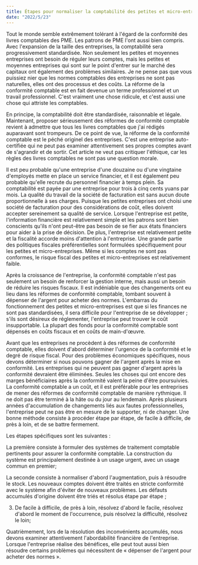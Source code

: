 ```yaml
---
title: Étapes pour normaliser la comptabilité des petites et micro-entreprises
date: "2022/5/23"
---
```

Tout le monde semble extrêmement tolérant à l'égard de la conformité des livres comptables des PME. Les patrons de PME l'ont aussi bien compris. Avec l'expansion de la taille des entreprises, la comptabilité sera progressivement standardisée. Non seulement les petites et moyennes entreprises ont besoin de réguler leurs comptes, mais les petites et moyennes entreprises qui sont sur le point d'entrer sur le marché des capitaux ont également des problèmes similaires. Je ne pense pas que vous puissiez nier que les normes comptables des entreprises ne sont pas naturelles, elles ont des processus et des coûts. La réforme de la conformité comptable est en fait devenue un terme professionnel et un travail professionnel. C'est vraiment une chose ridicule, et c'est aussi une chose qui attriste les comptables.
<!-- more -->

En principe, la comptabilité doit être standardisée, raisonnable et légale. Maintenant, proposer sérieusement des réformes de conformité comptable revient à admettre que tous les livres comptables que j'ai rédigés auparavant sont trompeurs. De ce point de vue, la réforme de la conformité comptable est le péché originel des entreprises. C'est une entreprise auto-certifiée qui ne peut pas examiner attentivement ses propres comptes avant de s'agrandir et de sortir. Cet article ne veut pas critiquer l'éthique, car les règles des livres comptables ne sont pas une question morale.

Il est peu probable qu'une entreprise d'une douzaine ou d'une vingtaine d'employés mette en place un service financier, et il est également peu probable qu'elle recrute du personnel financier à temps plein. Sa comptabilité est payée par une entreprise pour trois à cinq cents yuans par mois. La qualité du travail de la société de facturation est sans aucun doute proportionnelle à ses charges. Puisque les petites entreprises ont choisi une société de facturation pour des considérations de coût, elles doivent accepter sereinement sa qualité de service. Lorsque l'entreprise est petite, l'information financière est relativement simple et les patrons sont bien conscients qu'ils n'ont peut-être pas besoin de se fier aux états financiers pour aider à la prise de décision. De plus, l'entreprise est relativement petite et la fiscalité accorde moins d'attention à l'entreprise. Une grande partie des politiques fiscales préférentielles sont formulées spécifiquement pour les petites et micro-entreprises. Même si les comptes ne sont pas conformes, le risque fiscal des petites et micro-entreprises est relativement faible.

Après la croissance de l'entreprise, la conformité comptable n'est pas seulement un besoin de renforcer la gestion interne, mais aussi un besoin de réduire les risques fiscaux. Il est indéniable que des changements ont eu lieu dans les réformes de conformité comptable, tombant souvent à dépenser de l'argent pour acheter des normes. L'embarras du fonctionnement des petites et micro-entreprises est que si les finances ne sont pas standardisées, il sera difficile pour l'entreprise de se développer ; s'ils sont désireux de réglementer, l'entreprise peut trouver le coût insupportable. La plupart des fonds pour la conformité comptable sont dépensés en coûts fiscaux et en coûts de main-d'œuvre.

Avant que les entreprises ne procèdent à des réformes de conformité comptable, elles doivent d'abord déterminer l'urgence de la conformité et le degré de risque fiscal. Pour des problèmes économiques spécifiques, nous devons déterminer si nous pouvons gagner de l'argent après la mise en conformité. Les entreprises qui ne peuvent pas gagner d'argent après la conformité devraient être éliminées. Seules les choses qui ont encore des marges bénéficiaires après la conformité valent la peine d'être poursuivies. La conformité comptable a un coût, et il est préférable pour les entreprises de mener des réformes de conformité comptable de manière rythmique. Il ne doit pas être terminé à la hâte ou du jour au lendemain. Après plusieurs années d'accumulation de changements liés aux fautes professionnelles, l'entreprise peut ne pas être en mesure de le supporter, ni de changer. Une bonne méthode consiste à procéder étape par étape, de facile à difficile, de près à loin, et de se battre fermement.

Les étapes spécifiques sont les suivantes :

La première consiste à formuler des systèmes de traitement comptable pertinents pour assurer la conformité comptable. La construction du système est principalement destinée à un usage urgent, avec un usage commun en premier;

La seconde consiste à normaliser d'abord l'augmentation, puis à résoudre le stock. Les nouveaux comptes doivent être traités en stricte conformité avec le système afin d'éviter de nouveaux problèmes. Les défauts accumulés d'origine doivent être triés et résolus étape par étape ;

3. De facile à difficile, de près à loin, résolvez d'abord le facile, résolvez d'abord le moment de l'occurrence, puis résolvez la difficulté, résolvez le loin;

Quatrièmement, lors de la résolution des inconvénients accumulés, nous devons examiner attentivement l'abordabilité financière de l'entreprise. Lorsque l'entreprise réalise des bénéfices, elle peut tout aussi bien résoudre certains problèmes qui nécessitent de « dépenser de l'argent pour acheter des normes ».